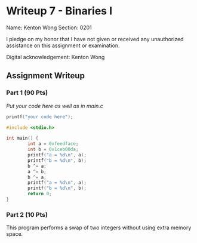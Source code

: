 # Writeup 7 - Binaries I

Name: Kenton Wong
Section: 0201

I pledge on my honor that I have not given or received any unauthorized
assistance on this assignment or examination.

Digital acknowledgement: Kenton Wong

## Assignment Writeup

### Part 1 (90 Pts)

*Put your code here as well as in main.c*
```c
printf("your code here");

#include <stdio.h>

int main() {
        int a = 0xfeedface;
        int b = 0x1ceb00da;
        printf("a = %d\n", a);
        printf("b = %d\n", b);
        b ^= a;
        a ^= b;
        b ^= a;
        printf("a = %d\n", a);
        printf("b = %d\n", b);
        return 0;
}
```

### Part 2 (10 Pts)

This program performs a swap of two integers without using extra memory space.
